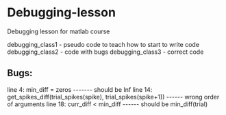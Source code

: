 # Debugging-lesson
Debugging lesson for matlab course

debugging_class1 - pseudo code to teach how to start to write code
debugging_class2 - code with bugs
debugging_class3 - correct code

## Bugs:

line 4: min_diff = zeros ------- should be Inf
line 14: get_spikes_diff(trial_spikes(spike), trial_spikes(spike+1)) ------ wrong order of arguments
line 18: curr_diff < min_diff ------ should be min_diff(trial)
